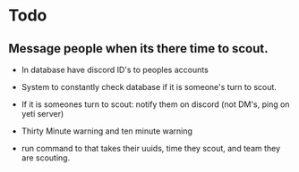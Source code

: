 # Todo

## Message people when its there time to scout.

* In database have discord ID's to peoples accounts
* System to constantly check database if it is someone's turn to scout.


* If it is someones turn to scout: notify them on discord (not DM's, ping on yeti server)
* Thirty Minute warning and ten minute warning
* run command to that takes their uuids, time they scout, and team they are scouting.